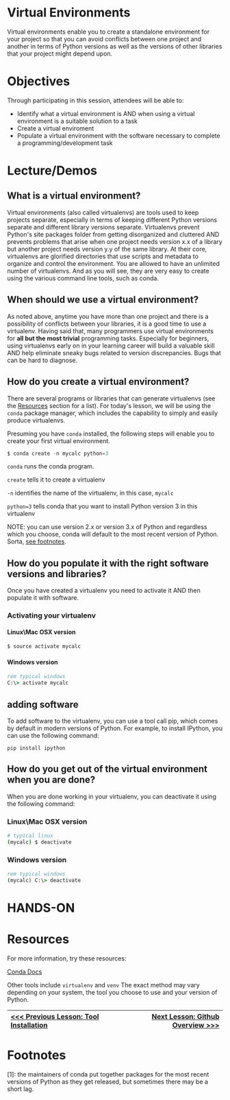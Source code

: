 # Virtual Environments

Virtual environments enable you to create a standalone environment for your project so that you can avoid conflicts between one project and another in terms of Python versions as well as the versions of other libraries that your project might depend upon.

# Objectives

Through participating in this session, attendees will be able to:
* Identify what a virtual environment is AND when using a virtual environment is a suitable solution to a task
* Create a virtual enviroment
* Populate a virtual environment with the software necessary to complete a programming/development task

# Lecture/Demos

## What is a virtual environment?

Virtual environments (also called virtualenvs) are tools used to keep projects separate, especially in terms of keeping different Python versions separate and different library versions separate. Virtualenvs prevent Python's site packages folder  from getting disorganized and cluttered AND prevents problems that arise when one project needs version x.x of a library but another project needs version y.y of the same library. At their core, virtualenvs are glorified directories that use scripts and metadata to organize and control the environment. You are allowed to have an unlimited number of virtualenvs. And as you will see, they are very easy to create using the various command line tools, such as conda.

## When should we use a virtual environment?

As noted above, anytime you have more than one project and there is a possibility of conflicts between your libraries, it is a good time to use a virtualenv. Having said that, many programmers use virtual environments for **all but the most trivial** programming tasks. Especially for beginners, using virtualenvs early on in your learning career will build a valuable skill AND help eliminate sneaky bugs related to version discrepancies. Bugs that can be hard to diagnose.

## How do you create a virtual environment?

There are several programs or libraries that can generate virtualenvs (see the [Resources](#resources) section for a list). For today's lesson, we will be using the `conda` package manager, which includes the capability to simply and easily produce virtualenvs.

Presuming you have `conda` installed, the following steps will enable you to create your first virtual environment.

```python
$ conda create -n mycalc python=3
```
`conda` runs the conda program.

`create` tells it to create a virtualenv

`-n` identifies the name of the virtualenv, in this case, `mycalc`

`python=3` tells conda that you want to install Python version 3 in this virtualenv

NOTE: you can use version 2.x or version 3.x of Python and regardless which you choose, conda will default to the most recent version of Python. Sorta, [see footnotes](#footnotes).



## How do you populate it with the right software versions and libraries?

Once you have created a virtualenv you need to activate it AND then populate it with software.

### Activating your virtualenv

#### Linux\Mac OSX version

```bash
$ source activate mycalc
```

#### Windows version

```bat
rem typical windows
C:\> activate mycalc
```

## adding software

To add software to the virtualenv, you can use a tool call pip, which comes by default in modern versions of Python. For example, to install IPython, you can use the following command:

```
pip install ipython
```

## How do you get out of the virtual environment when you are done?

When you are done working in your virtualenv, you can deactivate it using the following command:

### Linux\Mac OSX version

```bash
# typical linux
(mycalc) $ deactivate
```

### Windows version

```bat
rem typical windows
(mycalc) C:\> deactivate
```

# HANDS-ON

# Resources

For more information, try these resources:

[Conda Docs](http://conda.pydata.org/docs/get-started.html)



Other tools include `virtualenv` and `venv` The exact method may vary depending on your system, the tool you choose to use and your version of Python. 



|[<<< Previous Lesson: Tool Installation](./lesson_02_tool_installation.md)|[Next Lesson: Github Overview >>>](./lesson_04_github_overview.md)|
|:--|--:|

# Footnotes
[1]: the maintainers of conda put together packages for the most recent versions of Python as they get released, but sometimes there may be a short lag.